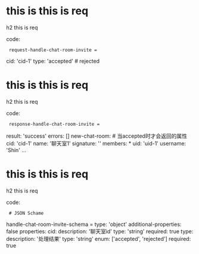 # this is this is req

h2 this is req

code:

     request-handle-chat-room-invite =
  cid: 'cid-1'
  type: 'accepted' # rejected


# this is this is req

h2 this is req

code:

     response-handle-chat-room-invite =
  result: 'success'
  errors: []
  new-chat-room: # 当accepted时才会返回的属性
    cid: 'cid-1'
    name: '聊天室1'
    signature: ''
    members:
      * uid: 'uid-1'
        username: 'Shin'
      ...


# this is this is req

h2 this is req

code:

     # JSON Schame
handle-chat-room-invite-schema =
  type: 'object'
  additional-properties: false
  properties:
    cid:
      description: '聊天室id'
      type: 'string'
      required: true
    type:
      description: '处理结果'
      type: 'string'
      enum: ['accepted', 'rejected']
      required: true


